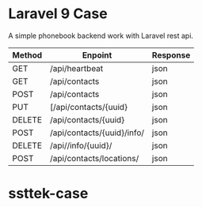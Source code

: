 # Laravel 9 Case

A simple phonebook backend work with Laravel rest api.

| Method | Enpoint | Response
| ------ | ------- | --------
| GET | /api/heartbeat | json
| GET | /api/contacts  | json
| POST | /api/contacts | json
| PUT | [/api/contacts/{uuid} | json
| DELETE | /api/contacts/{uuid} | json
| POST | /api/contacts/{uuid}/info/ | json
| DELETE | /api//info/{uuid}/ | json
| POST | /api/contacts/locations/ | json
# ssttek-case
